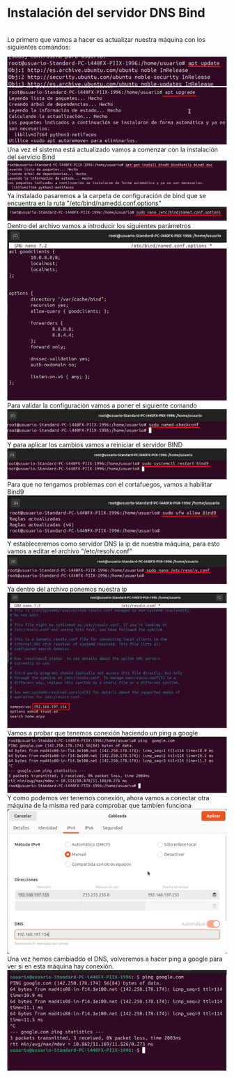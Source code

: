 # Instalación del servidor DNS Bind
<br>
Lo primero que vamos a hacer es actualizar nuestra máquina con los siguientes comandos:
<br>

![Texto alternativo](imagenes2/Screenshot_1.png)
<br>
![Texto alternativo](imagenes2/Screenshot_2.png)
<br>
Una vez el sistema está actualizado vamos a comenzar con la instalación del servicio Bind
<br>
![Texto alternativo](imagenes2/Screenshot_3.png)
<br>
Ya instalado pasaremos a la carpeta de configuración de bind que se encuentra en la ruta "/etc/bind/namedd.conf.options"
<br>
![Texto alternativo](imagenes2/Screenshot_4.png)
<br>
Dentro del archivo vamos a introducir los siguientes parámetros
<br>
![Texto alternativo](imagenes2/Screenshot_5.png)
<br>
Para validar la configuración vamos a poner el siguiente comando
<br>
![Texto alternativo](imagenes2/Screenshot_6.png)
<br>
Y para aplicar los cambios vamos a reiniciar el servidor BIND
<br>
![Texto alternativo](imagenes2/Screenshot_7.png)
<br>
Para que no tengamos problemas con el cortafuegos, vamos a habilitar Bind9
<br>
![Texto alternativo](imagenes2/Screenshot_8.png)
<br>
Y estableceremos como servidor DNS la ip de nuestra máquina, para esto vamos a editar el archivo "/etc/resolv.conf"
<br>
![Texto alternativo](imagenes2/Screenshot_9.png)
<br>
Ya dentro del archivo ponemos nuestra ip
<br>
![Texto alternativo](imagenes2/Screenshot_10.png)
<br>
Vamos a probar que tenemos conexión haciendo un ping a google
<br>
![Texto alternativo](imagenes2/Screenshot_11.png)
<br>
Y como podemos ver tenemos conexión, ahora vamos a conectar otra máquina de la misma red para comprobar que tambíen funciona
<br>
![Texto alternativo](imagenes2/Screenshot_12.png)
<br>
Una vez hemos cambiaddo el DNS, volveremos a hacer ping a google para ver si en esta máquina hay conexión.
<br>
![Texto alternativo](imagenes2/Screenshot_13.png)
<br>
